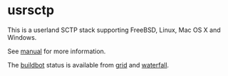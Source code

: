 # usrsctp

This is a userland SCTP stack supporting FreeBSD, Linux, Mac OS X and Windows.

See [manual](Manual.md) for more information.

The [buildbot](http://212.201.121.77:18010) status is available from [grid](http://212.201.121.77:18010/grid) and [waterfall](http://212.201.121.77:18010/waterfall).
